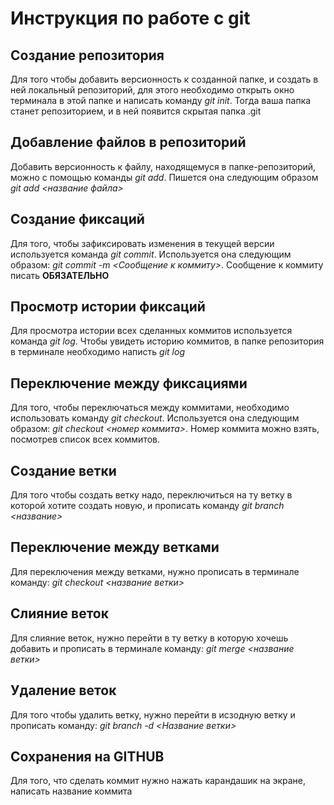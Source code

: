 # Инструкция по работе с git

## Создание репозитория

Для того чтобы добавить версионность к созданной папке, и создать в ней локальный репозиторий, для этого необходимо открыть окно терминала в этой папке и написать команду *git init*. Тогда ваша папка станет репозиторием, и в ней появится скрытая папка .git

## Добавление файлов в репозиторий

Добавить версионность к файлу, находящемуся в папке-репозиторий, можно с помощью команды *git add*. Пишется она следующим образом *git add <название файла>*

## Создание фиксаций

Для того, чтобы зафиксировать изменения в текущей версии используется команда *git commit*. Используется она следующим образом: *git commit -m <Сообщение к коммиту>*. Сообщение к коммиту писать **ОБЯЗАТЕЛЬНО**

## Просмотр истории фиксаций
Для просмотра истории всех сделанных коммитов используется команда *git log*. Чтобы увидеть историю коммитов, в папке репозитория в терминале необходимо написть *git log*

## Переключение между фиксациями

Для того, чтобы переключаться между коммитами, необходимо использовать команду *git checkout*. Используется она следующим образом: *git checkout <номер коммита>*. Номер коммита можно взять, посмотрев список всех коммитов.

## Создание ветки

Для того чтобы создать ветку надо, переключиться на ту ветку в которой хотите создать новую, и прописать команду *git branch <название>*

## Переключение между ветками

Для переключения между ветками, нужно прописать в терминале команду: *git checkout <название ветки>*

## Слияние веток

Для слияние веток, нужно перейти в ту ветку в которую хочешь добавить и прописать в терминале команду: *git merge <название ветки>*

## Удаление веток

Для того чтобы удалить ветку, нужно перейти в исзодную ветку и прописать команду: *git branch -d <Название ветки>*

## Сохранения на GITHUB

Для того, что сделать коммит нужно нажать карандашик на экране, написать название коммита
